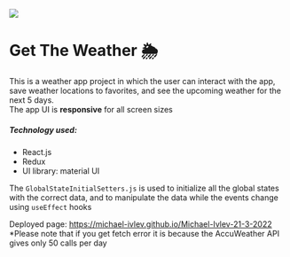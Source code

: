 ![](https://user-images.githubusercontent.com/80426254/160233487-8cb0ce92-5650-4e8e-a4c7-8dc376ad8108.png)
# Get The Weather 🌦

This is a weather app project in which the user can interact with the app,  
save weather locations to favorites, and see the upcoming weather for the next 5 days.  
The app UI is **responsive** for all screen sizes

##### Technology used:
- React.js
- Redux
- UI library: material UI

The `GlobalStateInitialSetters.js` is used to initialize all the global states  
with the correct data, and to manipulate the data while the events change  
using `useEffect` hooks  

Deployed page: https://michael-ivlev.github.io/Michael-Ivlev-21-3-2022  
*Please note that if you get fetch error it is because the AccuWeather API gives only 50 calls per day

